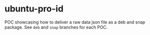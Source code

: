 # ubuntu-pro-id

POC showcasing how to deliver a raw data json file as a deb and snap package. See `deb` and `snap` branches for each POC.
